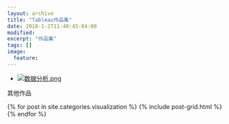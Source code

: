 ```yaml
---
layout: archive
title: "Tableau作品集"
date: 2018-1-2T11:40:45-04:00
modified:
excerpt: "作品集"
tags: []
image: 
  feature: 
---
```


- <a href="https://public.tableau.com/profile/.71971766#!/vizhome/xinxikeshihua/1_1?publish=yes" target="_blank">![数据分析.png](https://i.loli.net/2018/01/07/5a523c30f2438.png)</a>


其他作品
<div class="tiles">
{% for post in site.categories.visualization %}
  {% include post-grid.html %}
{% endfor %}
</div><!-- /.tiles 把所有categories 有 visualization 的列出来-->
